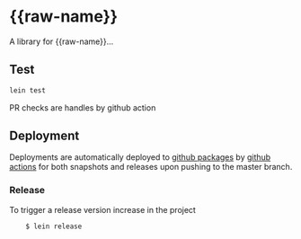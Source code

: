 # {{raw-name}}

A library for {{raw-name}}...

## Test

```sh
lein test
```
PR checks are handles by github action 

## Deployment

Deployments are automatically deployed to [github packages](https://github.com/{{raw-name}}/packages) by 
[github actions](.github/workflows/deploy.yml) for both snapshots and
 releases upon pushing to the master branch.
 
### Release

To trigger a release version increase in the project
```
    $ lein release
```


